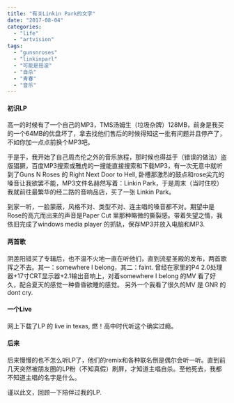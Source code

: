 ```yaml
---
title: "有关Linkin Park的文字"
date: "2017-08-04"
categories: 
  - "life"
  - "artvision"
tags: 
  - "gunsnroses"
  - "linkinparl"
  - "可能是摇滚"
  - "自杀"
  - "青春"
  - "音乐"
---
```


#### 初识LP

高一的时候有了一个自己的MP3，TMS汤姆生（垃圾杂牌）128MB，前身是我买的一个64MB的优盘坏了，拿去找他们售后的时候得知这一批有问题并且停产了，不如你加一点点前换个MP3吧。

于是乎，我开始了自己周杰伦之外的音乐旅程，那时候也得益于（错误的做法）盗版猖獗，百度MP3搜索或雅虎的一搜能直接搜索和下载MP3，有一次无意中就听到了Guns N Roses 的 Right Next Door to Hell, 卧槽那激烈的鼓点和rose尖亢的嗓音让我欲罢不能，MP3文件名赫然写着：Linkin Park，于是周末（当时住校）我就前往最繁华的经二路的音响品店，买了一张 Linkin Park。

到家一听，一脸蒙蔽，风格不对、类型不对、连主唱的嗓音都不对。期望中是Rose的高亢而出来的声音是Paper Cut 里那种略微的撕裂感。带着失望之情，我依旧完成了windows media player 的抓轨，保存MP3并放入电脑和MP3.

#### 两首歌

阴差阳错买了专辑后，也不温不火地一直在听他们，直到流星圣殿的发布，两首歌挥之不去。其一：somewhere I belong，其二：faint. 曾经在家里的P4 2.0处理器+17寸CRT显示器+2.1输出音响上，对着somewhere I belong 的MV 看了好久，配合夏天的感觉一种昏昏欲睡的感觉。 另外一个我看了很久的MV 是 GNR 的dont cry.

#### 一个Live

网上下载了LP 的 live in texas, 燃！高中时代听这个确实过瘾。

#### 后来

后来慢慢的也不怎么听LP了，他们的remix和各种联名倒是偶尔会听一听。直到前几天突然被朋友圈的LP粉（不知真假）刷屏，才知道主唱自杀。至他死去，我都不知道主唱的名字是什么。

谨以此文，回顾一下陪伴过我的LP.

